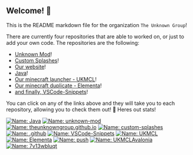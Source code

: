 ## Welcome! :wave:
This is the README markdown file for the organization `The Unknown Group`!

There are currently four repositories that are able to worked on, or just to add your own code. The repositories are the following:

  - [Unknown Mod](https://github.com/TheUnknownGroup/unknown-mod)!
  - [Custom Splashes](https://github.com/TheUnknownGroup/custom-splashes)!
  - [Our website](https://github.com/TheUnknownGroup/theunknowngroup.github.io)!
  - [Java](https://github.com/TheUnknownGroup/Java)!
  - [Our minecraft launcher - UKMCL](https://github.com/TheUnknownGroup/UKMCL)!
  - [Our minecraft duplicate - Elementa](https://github.com/TheUnknownGroup/Elementa)!
  - [and finally, VSCode-Snippets](https://github.com/TheUnknownGroup/VSCode-Snippets)!

You can click on any of the links above and they will take you to each repository, allowing you to check them out!
💪 Heres out stats!

[![Name: Java](https://img.shields.io/github/commit-activity/t/TheUnknownGroup/Java)](https://github.com/TheUnknownGroup/)
[![Name: unknown-mod](https://img.shields.io/github/commit-activity/t/TheUnknownGroup/unknown-mod)](https://github.com/TheUnknownGroup/)
[![Name: theunknowngroup.github.io](https://img.shields.io/github/commit-activity/t/TheUnknownGroup/theunknowngroup.github.io)](https://github.com/TheUnknownGroup/)
[![Name: custom-splashes](https://img.shields.io/github/commit-activity/t/TheUnknownGroup/custom-splashes)](https://github.com/TheUnknownGroup/)
[![Name: .github](https://img.shields.io/github/commit-activity/t/TheUnknownGroup/.github)](https://github.com/TheUnknownGroup/)
[![Name: VSCode-Snippets](https://img.shields.io/github/commit-activity/t/TheUnknownGroup/VSCode-Snippets)](https://github.com/TheUnknownGroup/)
[![Name: UKMCL](https://img.shields.io/github/commit-activity/t/TheUnknownGroup/UKMCL)](https://github.com/TheUnknownGroup/)
[![Name: Elementa](https://img.shields.io/github/commit-activity/t/TheUnknownGroup/Elementa)](https://github.com/TheUnknownGroup/)
[![Name: push](https://img.shields.io/github/commit-activity/t/TheUnknownGroup/push)](https://github.com/TheUnknownGroup/)
[![Name: UKMCLAvalonia](https://img.shields.io/github/commit-activity/t/TheUnknownGroup/UKMCLAvalonia)](https://github.com/TheUnknownGroup/)
[![Name: 7v13wbluqt](https://img.shields.io/github/commit-activity/t/TheUnknownGroup/7v13wbluqt)](https://github.com/TheUnknownGroup/)
